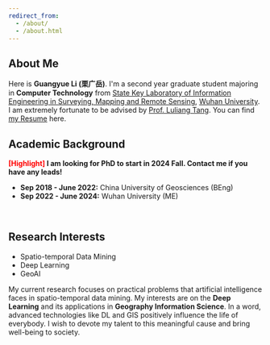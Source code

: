 ```yaml
---
redirect_from: 
  - /about/
  - /about.html
---
```

## About Me
Here is **Guangyue Li (栗广岳)**.  I'm a second year graduate student majoring in **Computer Technology** from [State Key Laboratory of Information Engineering in Surveying, Mapping and Remote Sensing](http://www.lmars.whu.edu.cn/en), [Wuhan University](https://en.whu.edu.cn/). I am extremely fortunate to be advised by [Prof. Luliang Tang](http://jszy.whu.edu.cn/tangluliang). 
You can find [my Resume](../homepage/files/lgycv.pdf) here.
<br>

## Academic Background
**<font color='red'>[Highlight]</font> I am looking for PhD to start in 2024 Fall. Contact me if you have any leads!**

- **Sep 2018 - June 2022:** China University of Geosciences (BEng)
- **Sep 2022 - June 2024:** Wuhan University (ME) 
<br>

## Research Interests
- Spatio-temporal Data Mining
- Deep Learning
- GeoAI

My current research focuses on practical problems that artificial intelligence faces in spatio-temporal data mining. My interests are on the **Deep Learning** and its applications in **Geography Information Science**. In a word, advanced technologies like DL and GIS positively influence the life of everybody.  I wish to devote my talent to this meaningful cause and bring well-being to society.
<br>

